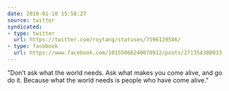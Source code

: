 ```yaml
---
date: 2010-01-10 15:58:27
source: twitter
syndicated:
- type: twitter
  url: https://twitter.com/roytang/statuses/7596139546/
- type: facebook
  url: https://www.facebook.com/10155666240078912/posts/271354380933
---
```


"Don’t ask what the world needs. Ask what makes you come alive, and go do it. Because what the world needs is people who have come alive."
